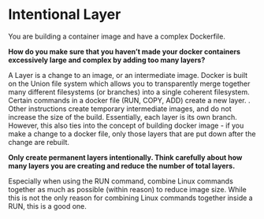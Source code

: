 # Intentional Layer

You are building a container image and have a complex Dockerfile.

**How do you make sure that you haven’t made your docker containers excessively large and complex by adding too many layers?**

A Layer is a change to an image, or an intermediate image. Docker is built on the Union file system which allows you to transparently merge together many different filesystems (or branches) into a single coherent filesystem. Certain commands in a docker file (RUN, COPY, ADD) create a new layer. . Other instructions create temporary intermediate images, and do not increase the size of the build.  Essentially, each layer is its own branch.  However, this also ties into the concept of building docker image - if you make a change to a docker file, only those layers that are put down after the change are rebuilt. 

**Only create permanent layers intentionally.  Think carefully about how many layers you are creating and reduce the number of total layers.**

Especially when using the RUN command, combine Linux commands together as much as possible (within reason) to reduce image size.  While this is not the only reason for combining Linux commands together inside a RUN, this is a good one.  

